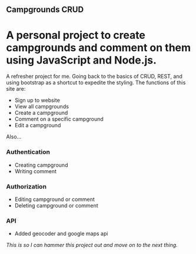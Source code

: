 ## Campgrounds CRUD
# A personal project to create campgrounds and comment on them using JavaScript and Node.js.
A refresher project for me. Going back to the basics of CRUD, REST, and using bootstrap as a shortcut to expedite the styling.
The functions of this site are:
- Sign up to website
- View all campgrounds
- Create a campground
- Comment on a specific campground
- Edit a campground

Also...
### Authentication 
- Creating campground
- Writing comment
### Authorization
- Editing campground or comment
- Deleting campground or comment

### API
- Added geocoder and google maps api


*This is so I can hammer this project out and move on to the next thing.*
